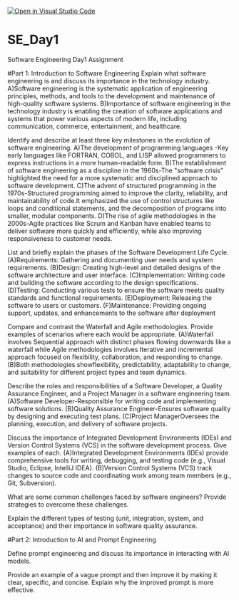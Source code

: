 [![Open in Visual Studio Code](https://classroom.github.com/assets/open-in-vscode-2e0aaae1b6195c2367325f4f02e2d04e9abb55f0b24a779b69b11b9e10269abc.svg)](https://classroom.github.com/online_ide?assignment_repo_id=18345993&assignment_repo_type=AssignmentRepo)
# SE_Day1
Software Engineering Day1 Assignment

#Part 1: Introduction to Software Engineering
Explain what software engineering is and discuss its importance in the technology industry.
A)Software engineering is the systematic application of engineering principles, methods, and tools to the development and maintenance of high-quality software systems. 
B)Importance of software engineering in the technology industry is enabling the creation of software applications and systems that power various aspects of modern life, including communication, commerce, entertainment, and healthcare.

Identify and describe at least three key milestones in the evolution of software engineering.
A)The development of programming languages -Key early languages like FORTRAN, COBOL, and LISP allowed programmers to express instructions in a more human-readable form.
B)The establishment of software engineering as a discipline in the 1960s-The "software crisis" highlighted the need for a more systematic and disciplined approach to software development.
C)The advent of structured programming in the 1970s-Structured programming aimed to improve the clarity, reliability, and maintainability of code.It emphasized the use of control structures like loops and conditional statements, and the decomposition of programs into smaller, modular components.
D)The rise of agile methodologies in the 2000s-Agile practices like Scrum and Kanban have enabled teams to deliver software more quickly and efficiently, while also improving responsiveness to customer needs.

List and briefly explain the phases of the Software Development Life Cycle.
(A)Requirements: Gathering and documenting user needs and system requirements.
(B)Design: Creating high-level and detailed designs of the software architecture and user interface.
(C)Implementation: Writing code and building the software according to the design specifications.
(D)Testing: Conducting various tests to ensure the software meets quality standards and functional requirements.
(E)Deployment: Releasing the software to users or customers.
(F)Maintenance: Providing ongoing support, updates, and enhancements to the software after deployment

Compare and contrast the Waterfall and Agile methodologies. Provide examples of scenarios where each would be appropriate.
 (A)Waterfall involves Sequential approach with distinct phases flowing downwards like a waterfall while Agile methodologies involves Iterative and incremental approach focused on flexibility, collaboration, and responding to change.
(B)Both methodologies showflexibility, predictability, adaptability to change, and suitability for different project types and team dynamics.

Describe the roles and responsibilities of a Software Developer, a Quality Assurance Engineer, and a Project Manager in a software engineering team.
(A)Software Developer-Responsible for writing code and implementing software solutions.
(B)Quality Assurance Engineer-Ensures software quality by designing and executing test plans.
(C)Project ManagerOversees the planning, execution, and delivery of software projects.

Discuss the importance of Integrated Development Environments (IDEs) and Version Control Systems (VCS) in the software development process. Give examples of each.
(A)Integrated Development Environments (IDEs) provide comprehensive tools for writing, debugging, and testing code (e.g., Visual Studio, Eclipse, IntelliJ IDEA).
(B)Version Control Systems (VCS) track changes to source code and coordinating work among team members (e.g., Git, Subversion).

What are some common challenges faced by software engineers? Provide strategies to overcome these challenges.


Explain the different types of testing (unit, integration, system, and acceptance) and their importance in software quality assurance.


#Part 2: Introduction to AI and Prompt Engineering


Define prompt engineering and discuss its importance in interacting with AI models.


Provide an example of a vague prompt and then improve it by making it clear, specific, and concise. Explain why the improved prompt is more effective.
